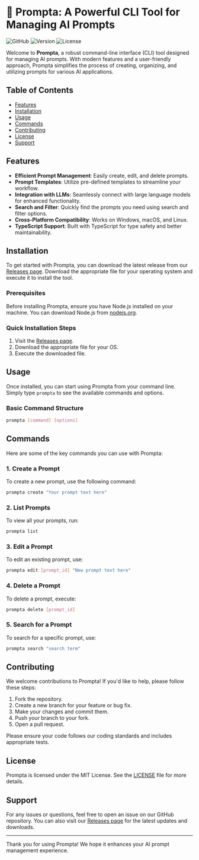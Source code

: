 # 🚀 Prompta: A Powerful CLI Tool for Managing AI Prompts

![GitHub](https://img.shields.io/github/stars/pammmmmmm/prompta?style=social) ![Version](https://img.shields.io/github/v/release/pammmmmmm/prompta) ![License](https://img.shields.io/badge/license-MIT-blue)

Welcome to **Prompta**, a robust command-line interface (CLI) tool designed for managing AI prompts. With modern features and a user-friendly approach, Prompta simplifies the process of creating, organizing, and utilizing prompts for various AI applications.

## Table of Contents

- [Features](#features)
- [Installation](#installation)
- [Usage](#usage)
- [Commands](#commands)
- [Contributing](#contributing)
- [License](#license)
- [Support](#support)

## Features

- **Efficient Prompt Management**: Easily create, edit, and delete prompts.
- **Prompt Templates**: Utilize pre-defined templates to streamline your workflow.
- **Integration with LLMs**: Seamlessly connect with large language models for enhanced functionality.
- **Search and Filter**: Quickly find the prompts you need using search and filter options.
- **Cross-Platform Compatibility**: Works on Windows, macOS, and Linux.
- **TypeScript Support**: Built with TypeScript for type safety and better maintainability.

## Installation

To get started with Prompta, you can download the latest release from our [Releases page](https://github.com/pammmmmmm/prompta/releases). Download the appropriate file for your operating system and execute it to install the tool.

### Prerequisites

Before installing Prompta, ensure you have Node.js installed on your machine. You can download Node.js from [nodejs.org](https://nodejs.org/).

### Quick Installation Steps

1. Visit the [Releases page](https://github.com/pammmmmmm/prompta/releases).
2. Download the appropriate file for your OS.
3. Execute the downloaded file.

## Usage

Once installed, you can start using Prompta from your command line. Simply type `prompta` to see the available commands and options.

### Basic Command Structure

```bash
prompta [command] [options]
```

## Commands

Here are some of the key commands you can use with Prompta:

### 1. Create a Prompt

To create a new prompt, use the following command:

```bash
prompta create "Your prompt text here"
```

### 2. List Prompts

To view all your prompts, run:

```bash
prompta list
```

### 3. Edit a Prompt

To edit an existing prompt, use:

```bash
prompta edit [prompt_id] "New prompt text here"
```

### 4. Delete a Prompt

To delete a prompt, execute:

```bash
prompta delete [prompt_id]
```

### 5. Search for a Prompt

To search for a specific prompt, use:

```bash
prompta search "search term"
```

## Contributing

We welcome contributions to Prompta! If you'd like to help, please follow these steps:

1. Fork the repository.
2. Create a new branch for your feature or bug fix.
3. Make your changes and commit them.
4. Push your branch to your fork.
5. Open a pull request.

Please ensure your code follows our coding standards and includes appropriate tests.

## License

Prompta is licensed under the MIT License. See the [LICENSE](LICENSE) file for more details.

## Support

For any issues or questions, feel free to open an issue on our GitHub repository. You can also visit our [Releases page](https://github.com/pammmmmmm/prompta/releases) for the latest updates and downloads.

---

Thank you for using Prompta! We hope it enhances your AI prompt management experience.
